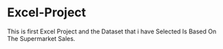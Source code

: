 # Excel-Project
This is first Excel Project and the Dataset that i have Selected Is Based On The Supermarket Sales.
